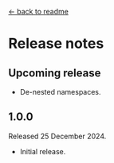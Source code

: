 [← back to readme](README.md)

# Release notes

## Upcoming release

* De-nested namespaces.

## 1.0.0
Released 25 December 2024.

* Initial release.